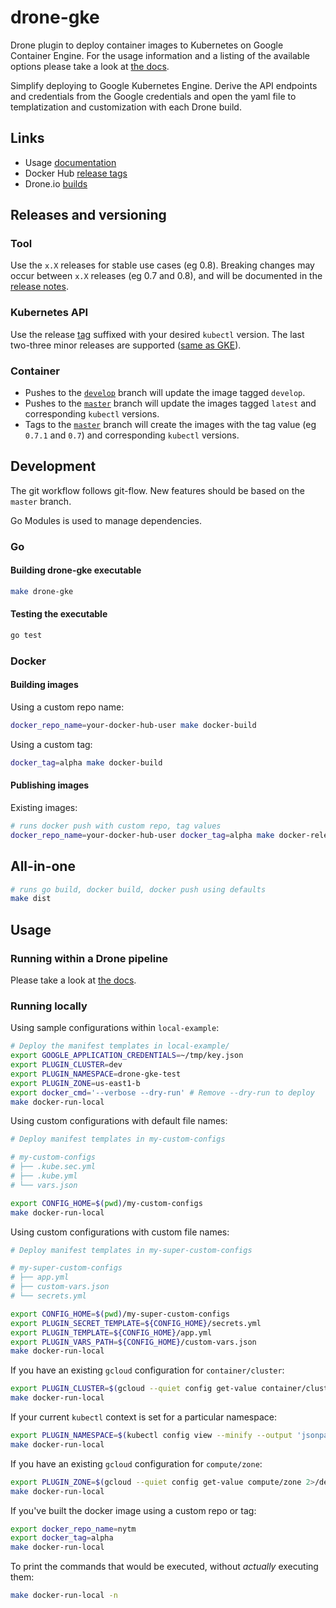 # drone-gke

Drone plugin to deploy container images to Kubernetes on Google Container Engine.
For the usage information and a listing of the available options please take a look at [the docs](DOCS.md).

Simplify deploying to Google Kubernetes Engine.
Derive the API endpoints and credentials from the Google credentials and open the yaml file to templatization and customization with each Drone build.

## Links

- Usage [documentation](DOCS.md)
- Docker Hub [release tags](https://hub.docker.com/r/nytimes/drone-gke/tags)
- Drone.io [builds](https://beta.drone.io/nytimes/drone-gke)

## Releases and versioning

### Tool

Use the `x.X` releases for stable use cases (eg 0.8).
Breaking changes may occur between `x.X` releases (eg 0.7 and 0.8), and will be documented in the [release notes](https://github.com/nytimes/drone-gke/releases).

### Kubernetes API

Use the release [tag](https://hub.docker.com/r/nytimes/drone-gke/tags/) suffixed with your desired `kubectl` version.
The last two-three minor releases are supported ([same as GKE](https://cloud.google.com/kubernetes-engine/versioning-and-upgrades)).

### Container

- Pushes to the [`develop`](https://github.com/nytimes/drone-gke/tree/develop) branch will update the image tagged `develop`.
- Pushes to the [`master`](https://github.com/nytimes/drone-gke/tree/master) branch will update the images tagged `latest` and corresponding `kubectl` versions.
- Tags to the [`master`](https://github.com/nytimes/drone-gke/tree/master) branch will create the images with the tag value (eg `0.7.1` and `0.7`) and corresponding `kubectl` versions.

## Development

The git workflow follows git-flow.
New features should be based on the `master` branch.

Go Modules is used to manage dependencies.

### Go

#### Building drone-gke executable

```bash
make drone-gke
```

#### Testing the executable

```bash
go test
```

### Docker

#### Building images

Using a custom repo name:

```sh
docker_repo_name=your-docker-hub-user make docker-build
```

Using a custom tag:

```sh
docker_tag=alpha make docker-build
```

#### Publishing images

Existing images:

```sh
# runs docker push with custom repo, tag values
docker_repo_name=your-docker-hub-user docker_tag=alpha make docker-release
```

## All-in-one

```sh
# runs go build, docker build, docker push using defaults
make dist
```

## Usage

### Running within a Drone pipeline

Please take a look at [the docs](DOCS.md).

### Running locally

Using sample configurations within `local-example`:

```sh
# Deploy the manifest templates in local-example/
export GOOGLE_APPLICATION_CREDENTIALS=~/tmp/key.json
export PLUGIN_CLUSTER=dev
export PLUGIN_NAMESPACE=drone-gke-test
export PLUGIN_ZONE=us-east1-b
export docker_cmd='--verbose --dry-run' # Remove --dry-run to deploy
make docker-run-local
```

Using custom configurations with default file names:

```sh
# Deploy manifest templates in my-custom-configs

# my-custom-configs
# ├── .kube.sec.yml
# ├── .kube.yml
# └── vars.json

export CONFIG_HOME=$(pwd)/my-custom-configs
make docker-run-local
```

Using custom configurations with custom file names:

```sh
# Deploy manifest templates in my-super-custom-configs

# my-super-custom-configs
# ├── app.yml
# ├── custom-vars.json
# └── secrets.yml

export CONFIG_HOME=$(pwd)/my-super-custom-configs
export PLUGIN_SECRET_TEMPLATE=${CONFIG_HOME}/secrets.yml
export PLUGIN_TEMPLATE=${CONFIG_HOME}/app.yml
export PLUGIN_VARS_PATH=${CONFIG_HOME}/custom-vars.json
make docker-run-local
```

If you have an existing `gcloud` configuration for `container/cluster`:

```sh
export PLUGIN_CLUSTER=$(gcloud --quiet config get-value container/cluster 2>/dev/null)
make docker-run-local
```

If your current `kubectl` context is set for a particular namespace:

```sh
export PLUGIN_NAMESPACE=$(kubectl config view --minify --output 'jsonpath={..namespace}')
make docker-run-local
```

If you have an existing `gcloud` configuration for `compute/zone`:

```sh
export PLUGIN_ZONE=$(gcloud --quiet config get-value compute/zone 2>/dev/null)
make docker-run-local
```

If you've built the docker image using a custom repo or tag:

```sh
export docker_repo_name=nytm
export docker_tag=alpha
make docker-run-local
```

To print the commands that would be executed, without _actually_ executing them:

```sh
make docker-run-local -n
```
